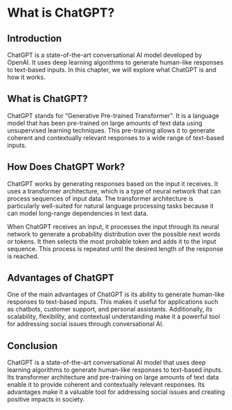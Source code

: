 What is ChatGPT?
==================================================

Introduction
------------

ChatGPT is a state-of-the-art conversational AI model developed by OpenAI. It uses deep learning algorithms to generate human-like responses to text-based inputs. In this chapter, we will explore what ChatGPT is and how it works.

What is ChatGPT?
----------------

ChatGPT stands for "Generative Pre-trained Transformer". It is a language model that has been pre-trained on large amounts of text data using unsupervised learning techniques. This pre-training allows it to generate coherent and contextually relevant responses to a wide range of text-based inputs.

How Does ChatGPT Work?
----------------------

ChatGPT works by generating responses based on the input it receives. It uses a transformer architecture, which is a type of neural network that can process sequences of input data. The transformer architecture is particularly well-suited for natural language processing tasks because it can model long-range dependencies in text data.

When ChatGPT receives an input, it processes the input through its neural network to generate a probability distribution over the possible next words or tokens. It then selects the most probable token and adds it to the input sequence. This process is repeated until the desired length of the response is reached.

Advantages of ChatGPT
---------------------

One of the main advantages of ChatGPT is its ability to generate human-like responses to text-based inputs. This makes it useful for applications such as chatbots, customer support, and personal assistants. Additionally, its scalability, flexibility, and contextual understanding make it a powerful tool for addressing social issues through conversational AI.

Conclusion
----------

ChatGPT is a state-of-the-art conversational AI model that uses deep learning algorithms to generate human-like responses to text-based inputs. Its transformer architecture and pre-training on large amounts of text data enable it to provide coherent and contextually relevant responses. Its advantages make it a valuable tool for addressing social issues and creating positive impacts in society.
